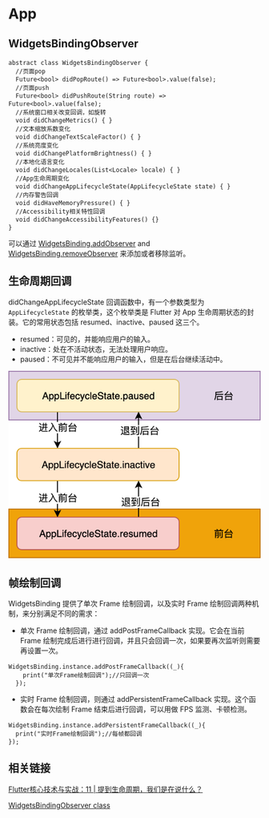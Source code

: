 # App

## WidgetsBindingObserver

```text
abstract class WidgetsBindingObserver {
  //页面pop
  Future<bool> didPopRoute() => Future<bool>.value(false);
  //页面push
  Future<bool> didPushRoute(String route) => Future<bool>.value(false);
  //系统窗口相关改变回调，如旋转
  void didChangeMetrics() { }
  //文本缩放系数变化
  void didChangeTextScaleFactor() { }
  //系统亮度变化
  void didChangePlatformBrightness() { }
  //本地化语言变化
  void didChangeLocales(List<Locale> locale) { }
  //App生命周期变化
  void didChangeAppLifecycleState(AppLifecycleState state) { }
  //内存警告回调
  void didHaveMemoryPressure() { }
  //Accessibility相关特性回调
  void didChangeAccessibilityFeatures() {}
}
```

可以通过 [WidgetsBinding.addObserver](https://api.flutter.dev/flutter/widgets/WidgetsBinding/addObserver.html) and [WidgetsBinding.removeObserver](https://api.flutter.dev/flutter/widgets/WidgetsBinding/removeObserver.html) 来添加或者移除监听。

## 生命周期回调

didChangeAppLifecycleState 回调函数中，有一个参数类型为 `AppLifecycleState` 的枚举类，这个枚举类是 Flutter 对 App 生命周期状态的封装。它的常用状态包括 resumed、inactive、paused 这三个。

* resumed：可见的，并能响应用户的输入。
* inactive：处在不活动状态，无法处理用户响应。
* paused：不可见并不能响应用户的输入，但是在后台继续活动中。

![&#x5207;&#x6362;&#x524D;&#x540E;&#x53F0;&#x5E94;&#x7528;&#x72B6;&#x6001;&#x53D8;&#x5316;&#x60C5;&#x51B5;](../../.gitbook/assets/image%20%283%29.png)

## 帧绘制回调

WidgetsBinding 提供了单次 Frame 绘制回调，以及实时 Frame 绘制回调两种机制，来分别满足不同的需求：

* 单次 Frame 绘制回调，通过 addPostFrameCallback 实现。它会在当前 Frame 绘制完成后进行进行回调，并且只会回调一次，如果要再次监听则需要再设置一次。

```text
WidgetsBinding.instance.addPostFrameCallback((_){
    print("单次Frame绘制回调");//只回调一次
  });
```

* 实时 Frame 绘制回调，则通过 addPersistentFrameCallback 实现。这个函数会在每次绘制 Frame 结束后进行回调，可以用做 FPS 监测、卡顿检测。

```text
WidgetsBinding.instance.addPersistentFrameCallback((_){
  print("实时Frame绘制回调");//每帧都回调
});
```

## 相关链接

[Flutter核心技术与实战：11 \| 提到生命周期，我们是在说什么？](https://time.geekbang.org/column/article/109490)

[WidgetsBindingObserver class](https://api.flutter.dev/flutter/widgets/WidgetsBindingObserver-class.html)


